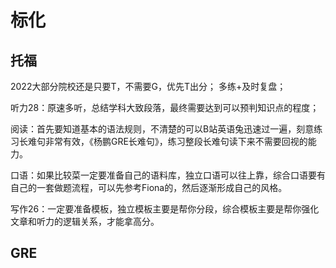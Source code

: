 # 标化
## 托福
2022大部分院校还是只要T，不需要G，优先T出分；
多练+及时复盘；

听力28：原速多听，总结学科大致段落，最终需要达到可以预判知识点的程度；

阅读：首先要知道基本的语法规则，不清楚的可以B站英语兔迅速过一遍，刻意练习长难句非常有效，《杨鹏GRE长难句》，练习整段长难句读下来不需要回视的能力。

口语：如果比较菜一定要准备自己的语料库，独立口语可以往上靠，综合口语要有自己的一套做题流程，可以先参考Fiona的，然后逐渐形成自己的风格。

写作26：一定要准备模板，独立模板主要是帮你分段，综合模板主要是帮你强化文章和听力的逻辑关系，才能拿高分。


## GRE

